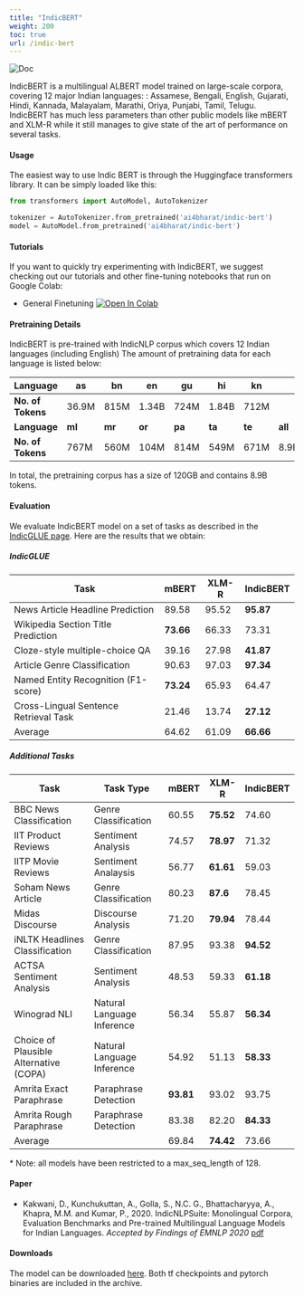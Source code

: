 ```yaml
---
title: "IndicBERT"
weight: 200
toc: true
url: /indic-bert
---
```


<img alt="Doc" src="https://img.shields.io/static/v1?url=https%3A%2F%2Fhuggingface.co%2Fai4bharat%2Findic-bert&label=Huggingface&color=green&message=indic-bert&logo=huggingface">
  
<br>

IndicBERT is a multilingual ALBERT model trained on large-scale corpora, covering 12 major Indian languages: : Assamese, Bengali, English, Gujarati, Hindi, Kannada, Malayalam, Marathi, Oriya, Punjabi, Tamil, Telugu. IndicBERT has much less parameters than other public models like mBERT and XLM-R while it still manages to give state of the art of performance on several tasks.

#### Usage

The easiest way to use Indic BERT is through the Huggingface transformers library. It can be simply loaded like this:

```python
from transformers import AutoModel, AutoTokenizer

tokenizer = AutoTokenizer.from_pretrained('ai4bharat/indic-bert')
model = AutoModel.from_pretrained('ai4bharat/indic-bert')
```



#### Tutorials

If you want to quickly try experimenting with IndicBERT, we suggest checking out our tutorials and other fine-tuning notebooks that run on Google Colab:
* General Finetuning [![Open In Colab](https://colab.research.google.com/assets/colab-badge.svg)](https://colab.research.google.com/github/ai4bharat/indic-bert/blob/master/notebooks/finetuning.ipynb)


#### Pretraining Details

IndicBERT is pre-trained with IndicNLP corpus which covers 12 Indian languages (including English) The amount of pretraining data for each language is listed below:

| Language          | as     | bn     | en     | gu     | hi     | kn     |         |
| ----------------- | ------ | ------ | ------ | ------ | ------ | ------ | ------- |
| **No. of Tokens** | 36.9M  | 815M   | 1.34B  | 724M   | 1.84B  | 712M   |         |
| **Language**      | **ml** | **mr** | **or** | **pa** | **ta** | **te** | **all** |
| **No. of Tokens** | 767M   | 560M   | 104M   | 814M   | 549M   | 671M   | 8.9B    |


In total, the pretraining corpus has a size of 120GB and contains 8.9B tokens.


#### Evaluation

We evaluate IndicBERT model on a set of tasks as described in the [IndicGLUE page](/indic-glue). Here are the results that we obtain:

##### IndicGLUE

Task | mBERT | XLM-R | IndicBERT |
-----| ----- | ----- | ------ |
News Article Headline Prediction | 89.58 | 95.52 | **95.87** |
Wikipedia Section Title Prediction| **73.66** | 66.33 | 73.31 |
Cloze-style multiple-choice QA | 39.16 | 27.98 | **41.87** |
Article Genre Classification | 90.63 | 97.03 | **97.34** |
Named Entity Recognition (F1-score) | **73.24** | 65.93 | 64.47 | 
Cross-Lingual Sentence Retrieval Task | 21.46 | 13.74 | **27.12** |
Average | 64.62 | 61.09 | **66.66** |

##### Additional Tasks


Task | Task Type | mBERT | XLM-R | IndicBERT |
-----| ----- | ----- | ------ | ----- |
BBC News Classification | Genre Classification | 60.55 | **75.52** | 74.60 |
IIT Product Reviews | Sentiment Analysis | 74.57 | **78.97** | 71.32 |
IITP Movie Reviews | Sentiment Analaysis | 56.77 | **61.61** | 59.03 |
Soham News Article | Genre Classification | 80.23 | **87.6** | 78.45 |
Midas Discourse | Discourse Analysis | 71.20 | **79.94** | 78.44 |
iNLTK Headlines Classification | Genre Classification | 87.95 | 93.38 | **94.52** |
ACTSA Sentiment Analysis | Sentiment Analysis | 48.53 | 59.33 | **61.18** |
Winograd NLI | Natural Language Inference | 56.34 | 55.87 | **56.34** |
Choice of Plausible Alternative (COPA) | Natural Language Inference | 54.92 | 51.13 | **58.33** |
Amrita Exact Paraphrase | Paraphrase Detection | **93.81** | 93.02 | 93.75 |
Amrita Rough Paraphrase | Paraphrase Detection | 83.38 | 82.20 | **84.33** |
Average |  |  69.84 | **74.42** | 73.66 |


\* Note: all models have been restricted to a max_seq_length of 128.



#### Paper


* Kakwani, D., Kunchukuttan, A., Golla, S., N.C. G., Bhattacharyya, A., Khapra, M.M. and Kumar, P., 2020. IndicNLPSuite: Monolingual Corpora, Evaluation Benchmarks and Pre-trained Multilingual Language Models for Indian Languages. *Accepted by Findings of EMNLP 2020* [pdf](https://indicnlp.ai4bharat.org/papers/arxiv2020_indicnlp_corpus.pdf)


#### Downloads

The model can be downloaded [here](https://storage.googleapis.com/ai4bharat-public-indic-nlp-corpora/models/indic-bert-v1.tar.gz). Both tf checkpoints and pytorch binaries are included in the archive.